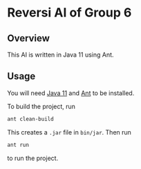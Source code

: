 # Reversi AI of Group 6

## Overview

This AI is written in Java 11 using Ant.

## Usage

You will need [Java 11](https://jdk.java.net/11/) and [Ant](https://ant.apache.org/) to be installed.

To build the project, run

```bash
ant clean-build
```

This creates a `.jar` file in `bin/jar`. Then run

```bash
ant run
```

to run the project.